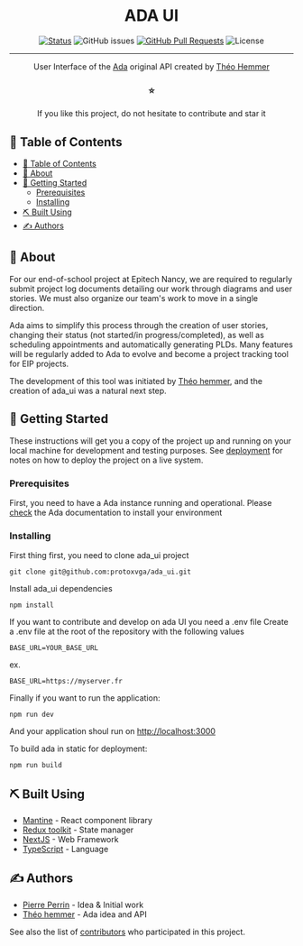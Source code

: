 <h1 align="center">ADA UI</h1>

<div align="center">

[![Status](https://img.shields.io/badge/status-active-success.svg)]()
![GitHub issues](https://img.shields.io/github/issues/protoxvga/ada_ui?color=emerald)
[![GitHub Pull Requests](https://img.shields.io/github/issues-pr/protoxvga/ada_ui?color=emerald)](https://github.com/kylelobo/The-Documentation-Compendium/pulls)
![License](https://img.shields.io/github/license/protoxvga/ada_ui?label=License)

</div>

---

<p align="center">User Interface of the <a href="https://github.com/theohemmer/ada" target="_BLANK">Ada</a> original API created by <a href="https://github.com/theohemmer" target="_BLANK">Théo Hemmer</a></p>
<h3 align="center">⭐️</h3>
<p align="center">
If you like this project, do not hesitate to contribute and star it
</p>

## 📝 Table of Contents

- [📝 Table of Contents](#-table-of-contents)
- [🧐 About ](#-about-)
- [🏁 Getting Started ](#-getting-started-)
  - [Prerequisites](#prerequisites)
  - [Installing](#installing)
- [⛏️ Built Using ](#️-built-using-)
- [✍️ Authors ](#️-authors-)

## 🧐 About <a name = "about"></a>

For our end-of-school project at Epitech Nancy, we are required to regularly submit project log documents detailing our work through diagrams and user stories. We must also organize our team's work to move in a single direction.

Ada aims to simplify this process through the creation of user stories, changing their status (not started/in progress/completed), as well as scheduling appointments and automatically generating PLDs. Many features will be regularly added to Ada to evolve and become a project tracking tool for EIP projects.

The development of this tool was initiated by [Théo hemmer](https://github.com/theohemmer), and the creation of ada_ui was a natural next step.

## 🏁 Getting Started <a name = "getting_started"></a>

These instructions will get you a copy of the project up and running on your local machine for development and testing purposes. See [deployment](#deployment) for notes on how to deploy the project on a live system.

### Prerequisites

First, you need to have a Ada instance running and operational. Please [check](https://github.com/theohemmer/ada) the Ada documentation to install your environment

### Installing

First thing first, you need to clone ada_ui project

```
git clone git@github.com:protoxvga/ada_ui.git
```

Install ada_ui dependencies

```
npm install
```

If you want to contribute and develop on ada UI you need a .env file
Create a .env file at the root of the repository with the following values

```
BASE_URL=YOUR_BASE_URL
```
ex.
```
BASE_URL=https://myserver.fr
```

Finally if you want to run the application:
```
npm run dev
```
And your application shoul run on [http://localhost:3000](http://localhost:3000)

To build ada in static for deployment:
```
npm run build
```

## ⛏️ Built Using <a name = "built_using"></a>

- [Mantine](https://mantine.dev/) - React component library
- [Redux toolkit](https://redux-toolkit.js.org/) - State manager
- [NextJS](https://nextjs.org/) - Web Framework
- [TypeScript](https://www.typescriptlang.org/) - Language

## ✍️ Authors <a name = "authors"></a>

- [Pierre Perrin](https://github.com/protoxvga) - Idea & Initial work
- [Théo hemmer](https://github.com/theohemmer) - Ada idea and API

See also the list of [contributors](https://github.com/protoxvga/ada_ui/contributors) who participated in this project.
